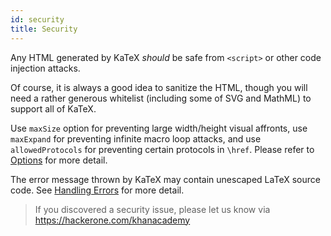 ```yaml
---
id: security
title: Security
---
```

Any HTML generated by KaTeX *should* be safe from `<script>` or other code
injection attacks.

Of course, it is always a good idea to sanitize the HTML, though you will need
a rather generous whitelist (including some of SVG and MathML) to support
all of KaTeX.

Use `maxSize` option for preventing large width/height visual affronts,
use `maxExpand` for preventing infinite macro loop attacks, and
use `allowedProtocols` for preventing certain protocols in `\href`. Please
refer to [Options](options.md) for more detail.

The error message thrown by KaTeX may contain unescaped LaTeX source code.
See [Handling Errors](error.md) for more detail.

> If you discovered a security issue, please let us know via https://hackerone.com/khanacademy
